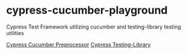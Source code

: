 # cypress-cucumber-playground

Cypress Test Framework utilizing cucumber and testing-library testing utilities

[Cypress Cucumber Preprocessor](https://github.com/badeball/cypress-cucumber-preprocessor#introduction)
[Cypress Testing-Library](https://testing-library.com/docs/cypress-testing-library/intro)

